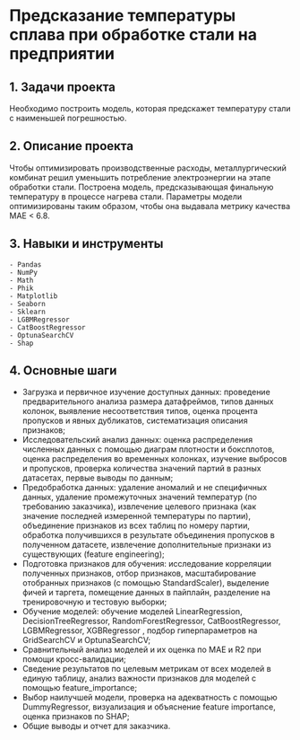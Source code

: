 # Предсказание температуры сплава при обработке стали на предприятии

## 1. Задачи проекта
Необходимо построить модель, которая предскажет температуру стали с наименьшей погрешностью.

## 2. Описание проекта 
Чтобы оптимизировать производственные расходы, металлургический комбинат решил уменьшить потребление электроэнергии на этапе обработки стали. Построена модель, предсказывающая финальную температуру в процессе нагрева стали. Параметры модели оптимизированы таким образом, чтобы она выдавала метрику качества MAE < 6.8.

## 3. Навыки и инструменты 
    - Pandas 
    - NumPy 
    - Math
    - Phik 
    - Matplotlib 
    - Seaborn
    - Sklearn
    - LGBMRegressor
    - CatBoostRegressor
    - OptunaSearchCV
    - Shap
   
## 4. Основные шаги  
* Загрузка и первичное изучение доступных данных: проведение предварительного анализа размера датафреймов, типов данных колонок, выявление несоответствия типов, оценка процента пропусков и явных дубликатов, систематизация описания признаков;
* Исследовательский анализ данных: оценка распределения численных данных с помощью диаграм плотности и боксплотов, оценка распределения во временных колонках, изучение выбросов и пропусков, проверка количества значений партий в разных датасетах, первые выводы по данным;
* Предобработка данных: удаление аномалий и не специфичных данных, удаление промежуточных значений температур (по требованию заказчика), извлечение целевого признака (как значение последней измеренной температуры по партии), объединение признаков из всех таблиц по номеру партии, обработка получившихся в результате объединения пропусков в полученном датасете, извлечение дополнительные признаки из существующих (feature engineering);
* Подготовка признаков для обучения: исследование корреляции полученных признаков, отбор признаков, масштабирование отобранных признаков (с помощью StandardScaler), выделение фичей и таргета, помещение данных в пайплайн, разделение на тренировочную и тестовую выборки;
* Обучение моделей: обучение моделей LinearRegression, DecisionTreeRegressor, RandomForestRegressor, CatBoostRegressor, LGBMRegressor, XGBRegressor , подбор гиперпараметров на GridSearchCV и OptunaSearchCV;
* Сравнительный анализ моделей и их оценка по MAE и R2 при помощи кросс-валидации; 
* Cведение результатов по целевым метрикам от всех моделей в единую таблицу, анализ важности признаков для моделей с помощью feature_importance;
* Выбор наилучшей модели, проверка на адекватность с помощью DummyRegressor, визуализация и объяснение feature importance, оценка признаков по SHAP;
* Общие выводы и отчет для заказчика. 

